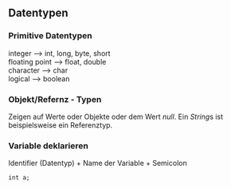 ## Datentypen

### Primitive Datentypen

integer --> int, long, byte, short  
floating point --> float, double  
character --> char  
logical --> boolean  

### Objekt/Refernz - Typen

Zeigen auf Werte oder Objekte oder dem Wert *null*.
Ein *String*s ist beispielsweise ein Referenztyp.


### Variable deklarieren

Identifier (Datentyp) + Name der Variable + Semicolon

```int a;```
